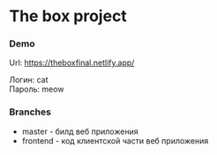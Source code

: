 # The box project

### Demo
Url: https://theboxfinal.netlify.app/

Логин: cat <br/>
Пароль: meow

### Branches
* master - билд веб приложения
* frontend - код клиентской части веб приложения